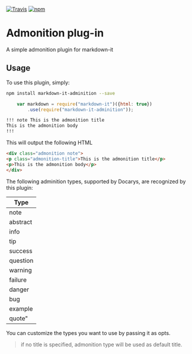 [![Travis][travis-image]][travis-link]
[![npm][npm-image]][npm-link]


[travis-image]: https://travis-ci.org/docarys/markdown-it-admonition.svg?branch=master
[travis-link]: https://travis-ci.org/docarys/markdown-it-admonition
[npm-image]: https://img.shields.io/npm/dt/markdown-it-admonition.svg
[npm-link]: https://www.npmjs.com/package/markdown-it-admonition

# Admonition plug-in

A simple admonition plugin for markdown-it

## Usage

To use this plugin, simply:

```bash
npm install markdown-it-adminition --save
```

```js
    var markdown = require("markdown-it")({html: true})        
        .use(require("markdown-it-adminition"));
```

```md
!!! note This is the admonition title
This is the admonition body
!!!
````

This will output the following HTML

```html
<div class="admonition note">
<p class="admonition-title">This is the admonition title</p>
<p>This is the admonition body</p>
</div>
```

The following adminition types, supported by Docarys, are recognized by this plugin:

 | Type       |
 | -----------|
 | note       |
 | abstract   |
 | info       |
 | tip        |
 | success    |
 | question   |
 | warning    |
 | failure    |
 | danger     |
 | bug        |
 | example    |
 | quote"     |
 
 You can customize the types you want to use by passing it as opts.

> if no title is specified, admonition type will be used as default title.